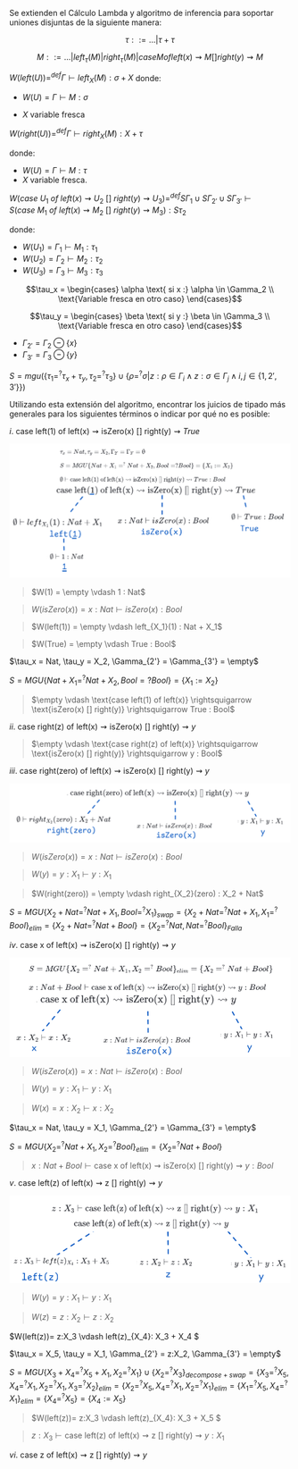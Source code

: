 Se extienden el Cálculo Lambda y algoritmo de inferencia para soportar uniones disjuntas de la siguiente manera:

```math
\tau ::= . . . | \tau + \tau
```

```math
M::= . . . | left_\tau (M ) | right_\tau (M ) | case M of left(x) \rightsquigarrow M [] right(y) \rightsquigarrow M
```

$W(left(U )) =^{def} \Gamma \vdash left_X (M ) : \sigma + X$
donde:
* $W(U ) = \Gamma \vdash M : \sigma$

* $X$ variable fresca

$W(right(U )) =^{def} \Gamma \vdash right_X (M ) : X + \tau$

donde:

* $W(U ) = \Gamma ⊢ M : \tau$
* $X$ variable fresca.

$W(case\ U_1\ of\ left(x) \rightsquigarrow U_2\ []\ right(y) \rightsquigarrow U_3 ) =^{def}
S\Gamma_1 \cup S\Gamma_{2'} ∪ S\Gamma_{3'} \vdash S(case\ M_1\ of\ left(x) \rightsquigarrow M_2\ []\ right(y) \rightsquigarrow M_3 ) : S\tau_2$

donde:

* $W(U_1 ) = \Gamma_1 \vdash M_1 : \tau_1$
* $W(U_2 ) = \Gamma_2 \vdash M_2 : \tau_2$
* $W(U_3) = \Gamma_3 ⊢ M_3 : \tau_3$

```math
\tau_x = \begin{cases}
\alpha \text{ si x :} \alpha \in \Gamma_2 \\
\text{Variable fresca en otro caso}
\end{cases}
```
```math
\tau_y = \begin{cases}
\beta \text{ si y :} \beta \in \Gamma_3 \\
\text{Variable fresca en otro caso}
\end{cases}
```

* $\Gamma_{2'} = \Gamma_2 \ominus \{x\}$
* $\Gamma_{3'} = \Gamma_3 \ominus \{y\}$


$S = mgu (\{\tau_1 =^? \tau_x + \tau_y , \tau_2 =^? \tau_3 \} \cup \{\rho =^? \sigma | z : \rho \in \Gamma_i \land z : \sigma \in \Gamma_j \land i, j \in \{1, 2' , 3' \}\})$

Utilizando esta extensión del algoritmo, encontrar los juicios de tipado más generales para los siguientes términos o indicar por qué no es posible:

$i.\ \text{case left(1) of left(x)} \rightsquigarrow \text{isZero(x) [] right(y)} \rightsquigarrow True$

![árbol](./img/image%20copy%209.png)

>$W(1) = \empty \vdash 1 : Nat$

>$W(isZero(x)) = x:Nat \vdash isZero(x) : Bool$

>$W(left(1)) = \empty \vdash left_{X_1}(1) :  Nat + X_1$

>$W(True) = \empty \vdash True : Bool$

$\tau_x = Nat, \tau_y = X_2, \Gamma_{2'} = \Gamma_{3'} = \empty$

$S = MGU \{Nat + X_1 =^? Nat + X_2, Bool =? Bool\}=\{X_1 := X_2\}$

>$\empty \vdash \text{case left(1) of left(x)} \rightsquigarrow \text{isZero(x) [] right(y)} \rightsquigarrow True : Bool$

$ii.\ \text{case right(z) of left(x)} \rightsquigarrow \text{isZero(x) [] right(y)} \rightsquigarrow y$

>$\empty \vdash \text{case right(z) of left(x)} \rightsquigarrow \text{isZero(x) [] right(y)} \rightsquigarrow y : Bool$

$iii.\ \text{case right(zero) of left(x)} \rightsquigarrow \text{isZero(x) [] right(y)} \rightsquigarrow y$

![árbol](./img/image%20copy%2010.png)

>$W(isZero(x)) = x:Nat \vdash isZero(x) : Bool$

>$W(y) = y:X_1 \vdash y : X_1$

>$W(right(zero)) = \empty \vdash right_{X_2}(zero) : X_2 + Nat$

$S = MGU\{X_2 + Nat =^? Nat + X_1,Bool =^? X_1\}_{swap} = \{X_2 + Nat =^? Nat + X_1,X_1 =^? Bool\}_{elim} = \{X_2 + Nat =^? Nat + Bool\} = \{X_2 =^? Nat, Nat =^? Bool\}_{Falla}$

$iv.\ \text{case x of left(x)} \rightsquigarrow \text{isZero(x) [] right(y)} \rightsquigarrow y$

![árbol](./img/image%20copy%2011.png)

>$W(isZero(x)) = x:Nat \vdash isZero(x) : Bool$

>$W(y) = y:X_1 \vdash y : X_1$

>$W(x) = x:X_2 \vdash x:X_2$

$\tau_x = Nat, \tau_y = X_1, \Gamma_{2'} = \Gamma_{3'} = \empty$

$S=MGU\{X_2 =^? Nat + X_1, X_2 =^? Bool\}_{elim} = \{X_2 =^? Nat + Bool\}$

>$x:Nat + Bool \vdash \text{case x of left(x)} \rightsquigarrow \text{isZero(x) [] right(y)} \rightsquigarrow y : Bool$

$v.\ \text{case left(z) of left(x)} \rightsquigarrow \text{z [] right(y)} \rightsquigarrow y$

![árbol](./img/image%20copy%2012.png)

>$W(y) = y:X_1 \vdash y : X_1$

>$W(z) = z:X_2 \vdash z:X_2$

$W(left(z))= z:X_3 \vdash left(z)_{X_4}: X_3 + X_4 $

$\tau_x = X_5, \tau_y = X_1, \Gamma_{2'} = z:X_2, \Gamma_{3'} = \empty$

$S=MGU\{X_3 + X_4 =^? X_5 + X_1, X_2 =^? X_1\} \cup \{X_2 =^? X_3\}_{decompose+swap} = \{X_3 =^? X_5,  X_4 =^? X_1,X_2 =^? X_1, X_3 =^? X_2\}_{elim} = \{X_2 =^? X_5,  X_4 =^? X_1, X_2 =^? X_1\}_{elim} = \{X_1 =^? X_5,  X_4 =^? X_1\}_{elim}=\{X_4 =^? X_5\} = \{X_4 := X_5\}$

>$W(left(z))= z:X_3 \vdash left(z)_{X_4}: X_3 + X_5 $

>$z:X_3 \vdash \text{case left(z) of left(x)} \rightsquigarrow \text{z [] right(y)} \rightsquigarrow y : X_1$

$vi.\ \text{case z of left(x)} \rightsquigarrow \text{z [] right(y)} \rightsquigarrow y$

